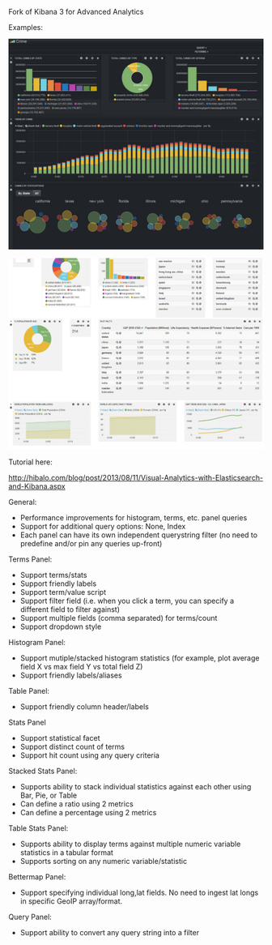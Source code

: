 Fork of Kibana 3 for Advanced Analytics

Examples:

![Example 1](/example1.jpg?raw=true)

![Example 2](/example2.jpg?raw=true)

Tutorial here:

http://hibalo.com/blog/post/2013/08/11/Visual-Analytics-with-Elasticsearch-and-Kibana.aspx

General:

- Performance improvements for histogram, terms, etc. panel queries
- Support for additional query options: None, Index
- Each panel can have its own independent querystring filter (no need to predefine and/or pin any queries up-front)

Terms Panel:

- Support terms/stats
- Support friendly labels
- Support term/value script
- Support filter field (i.e. when you click a term, you can specify a different field to filter against)
- Support multiple fields (comma separated) for terms/count
- Support dropdown style

Histogram Panel:

- Support mutiple/stacked histogram statistics (for example, plot average field X vs max field Y vs total field Z)
- Support friendly labels/aliases

Table Panel:

- Support friendly column header/labels

Stats Panel

- Support statistical facet
- Support distinct count of terms
- Support hit count using any query criteria

Stacked Stats Panel:

- Supports ability to stack individual statistics against each other using Bar, Pie, or Table
- Can define a ratio using 2 metrics
- Can define a percentage using 2 metrics

Table Stats Panel:

- Supports ability to display terms against multiple numeric variable statistics in a tabular format
- Supports sorting on any numeric variable/statistic

Bettermap Panel:

- Support specifying individual long,lat fields. No need to ingest lat longs in specific GeoIP array/format.

Query Panel:

- Support ability to convert any query string into a filter


